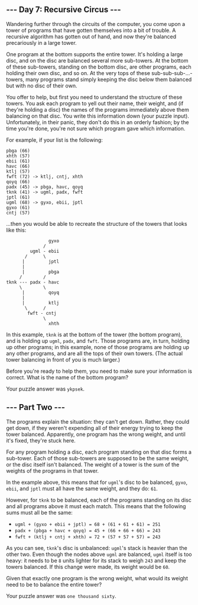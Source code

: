 ## --- Day 7: Recursive Circus ---

Wandering further through the circuits of the computer, you come upon a tower of programs that have gotten themselves into a bit of trouble. A recursive algorithm has gotten out of hand, and now they're balanced precariously in a large tower.

One program at the bottom supports the entire tower. It's holding a large disc, and on the disc are balanced several more sub-towers. At the bottom of these sub-towers, standing on the bottom disc, are other programs, each holding their own disc, and so on. At the very tops of these sub-sub-sub-...-towers, many programs stand simply keeping the disc below them balanced but with no disc of their own.

You offer to help, but first you need to understand the structure of these towers. You ask each program to yell out their name, their weight, and (if they're holding a disc) the names of the programs immediately above them balancing on that disc. You write this information down (your puzzle input). Unfortunately, in their panic, they don't do this in an orderly fashion; by the time you're done, you're not sure which program gave which information.

For example, if your list is the following:

```
pbga (66)
xhth (57)
ebii (61)
havc (66)
ktlj (57)
fwft (72) -> ktlj, cntj, xhth
qoyq (66)
padx (45) -> pbga, havc, qoyq
tknk (41) -> ugml, padx, fwft
jptl (61)
ugml (68) -> gyxo, ebii, jptl
gyxo (61)
cntj (57)
```

...then you would be able to recreate the structure of the towers that looks like this:

```
                gyxo
              /     
         ugml - ebii
       /      \     
      |         jptl
      |        
      |         pbga
     /        /
tknk --- padx - havc
     \        \
      |         qoyq
      |             
      |         ktlj
       \      /     
        fwft - cntj
              \     
                xhth
```

In this example, ```tknk``` is at the bottom of the tower (the bottom program), and is holding up ```ugml```, ```padx```, and ```fwft```. Those programs are, in turn, holding up other programs; in this example, none of those programs are holding up any other programs, and are all the tops of their own towers. (The actual tower balancing in front of you is much larger.)

Before you're ready to help them, you need to make sure your information is correct. What is the name of the bottom program?

Your puzzle answer was ```ykpsek```.

## --- Part Two ---

The programs explain the situation: they can't get down. Rather, they could get down, if they weren't expending all of their energy trying to keep the tower balanced. Apparently, one program has the wrong weight, and until it's fixed, they're stuck here.

For any program holding a disc, each program standing on that disc forms a sub-tower. Each of those sub-towers are supposed to be the same weight, or the disc itself isn't balanced. The weight of a tower is the sum of the weights of the programs in that tower.

In the example above, this means that for ```ugml```'s disc to be balanced, ```gyxo```, ```ebii```, and ```jptl``` must all have the same weight, and they do: ```61```.

However, for ```tknk``` to be balanced, each of the programs standing on its disc and all programs above it must each match. This means that the following sums must all be the same:

- ```ugml + (gyxo + ebii + jptl) = 68 + (61 + 61 + 61) = 251```
- ```padx + (pbga + havc + qoyq) = 45 + (66 + 66 + 66) = 243```
- ```fwft + (ktlj + cntj + xhth) = 72 + (57 + 57 + 57) = 243```

As you can see, ```tknk```'s disc is unbalanced: ```ugml```'s stack is heavier than the other two. Even though the nodes above ```ugml``` are balanced, ```ugml``` itself is too heavy: it needs to be ```8``` units lighter for its stack to weigh ```243``` and keep the towers balanced. If this change were made, its weight would be ```60```.

Given that exactly one program is the wrong weight, what would its weight need to be to balance the entire tower?

Your puzzle answer was ```one thousand sixty```.